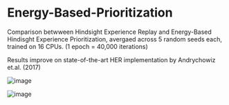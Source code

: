 # Energy-Based-Prioritization

Comparison betwween Hindsight Experience Replay and Energy-Based Hindisght Experience Prioritization, avergaed across 5 random seeds each, trained on 16 CPUs. (1 epoch = 40,000 iterations)

Results improve on state-of-the-art HER implementation by Andrychowiz et.al. (2017)

![image](https://user-images.githubusercontent.com/31866965/75350590-139c1400-58a7-11ea-95bc-a2a3cc9f0e12.png)

![image](https://user-images.githubusercontent.com/31866965/75447452-af8e5400-5969-11ea-913f-de7e1dd2c71f.png)

